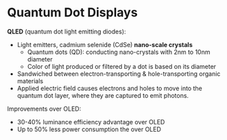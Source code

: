 # Quantum Dot Displays

**QLED** (quantum dot light emitting diodes):

* Light emitters, cadmium selenide (CdSe) **nano-scale crystals**
  - Quantum dots (QD): conducting nano-crystals with 2nm to 10nm diameter
  - Color of light produced or filtered by a dot is based on its diameter
* Sandwiched between electron-transporting & hole-transporting organic materials
* Applied electric field causes electrons and holes to move into the quantum dot
  layer, where they are captured to emit photons.

Improvements over OLED:

* 30-40% luminance efficiency advantage over OLED
* Up to 50% less power consumption the over OLED
